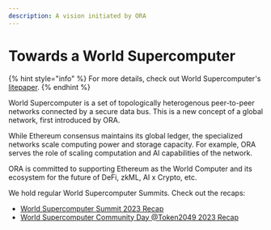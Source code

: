 ```yaml
---
description: A vision initiated by ORA
---
```


# Towards a World Supercomputer

{% hint style="info" %}
For more details, check out World Supercomputer's [litepaper](https://ethresear.ch/t/towards-world-supercomputer/15487).
{% endhint %}

World Supercomputer is a set of topologically heterogenous peer-to-peer networks connected by a secure data bus. This is a new concept of a global network, first introduced by ORA.

While Ethereum consensus maintains its global ledger, the specialized networks scale computing power and storage capacity. For example, ORA serves the role of scaling computation and AI capabilities of the network.

ORA is committed to supporting Ethereum as the World Computer and its ecosystem for the future of DeFi, zkML, AI x Crypto, etc.

We hold regular World Supercomputer Summits. Check out the recaps:

* [World Supercomputer Summit 2023 Recap](https://hackmd.io/@EEEZ5333/World-Supercomputer-Summit-2023-Recap)
* [World Supercomputer Community Day @Token2049 2023 Recap](https://hackmd.io/@EEEZ5333/World-Supercomputer-Token2049-Recap)
